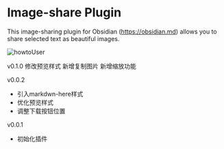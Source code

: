 # Image-share Plugin

This image-sharing plugin for Obsidian (https://obsidian.md) allows you to share selected text as beautiful images.

![howtoUser](https://github.com/iqijun/obsidian-image-share/blob/master/howToUse/share%20image%E4%BD%BF%E7%94%A8.gif)

v0.1.0
修改预览样式
新增复制图片
新增缩放功能

v0.0.2
- 引入markdwn-here样式
- 优化预览样式
- 调整下载按钮位置

v0.0.1
- 初始化插件



